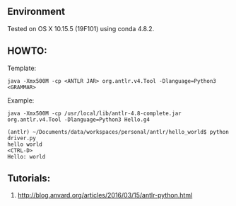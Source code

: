 ## Environment
Tested on OS X 10.15.5 (19F101) using conda 4.8.2.

## HOWTO: 

Template:
```shell
java -Xmx500M -cp <ANTLR JAR> org.antlr.v4.Tool -Dlanguage=Python3 <GRAMMAR>
```

Example:
```shell
java -Xmx500M -cp /usr/local/lib/antlr-4.8-complete.jar org.antlr.v4.Tool -Dlanguage=Python3 Hello.g4
```

```shell script
(antlr) ~/Documents/data/workspaces/personal/antlr/hello_world$ python driver.py 
hello world
<CTRL-D>
Hello: world
```

## Tutorials:
1. http://blog.anvard.org/articles/2016/03/15/antlr-python.html
